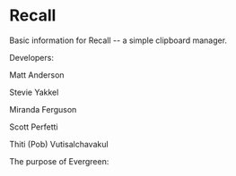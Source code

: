 Recall
===
Basic information for Recall -- a simple clipboard manager.

Developers:

Matt Anderson

Stevie Yakkel

Miranda Ferguson

Scott Perfetti

Thiti (Pob) Vutisalchavakul

The purpose of Evergreen:
